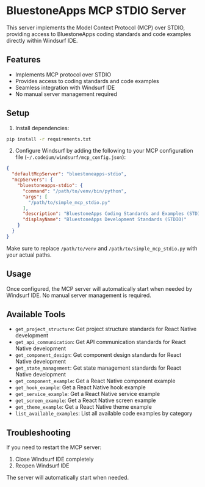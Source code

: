 # BluestoneApps MCP STDIO Server

This server implements the Model Context Protocol (MCP) over STDIO, providing access to BluestoneApps coding standards and code examples directly within Windsurf IDE.

## Features

- Implements MCP protocol over STDIO
- Provides access to coding standards and code examples
- Seamless integration with Windsurf IDE
- No manual server management required

## Setup

1. Install dependencies:
```bash
pip install -r requirements.txt
```

2. Configure Windsurf by adding the following to your MCP configuration file (`~/.codeium/windsurf/mcp_config.json`):
```json
{
  "defaultMcpServer": "bluestoneapps-stdio",
  "mcpServers": {
    "bluestoneapps-stdio": {
      "command": "/path/to/venv/bin/python",
      "args": [
        "/path/to/simple_mcp_stdio.py"
      ],
      "description": "BluestoneApps Coding Standards and Examples (STDIO)",
      "displayName": "BluestoneApps Development Standards (STDIO)"
    }
  }
}
```

Make sure to replace `/path/to/venv` and `/path/to/simple_mcp_stdio.py` with your actual paths.

## Usage

Once configured, the MCP server will automatically start when needed by Windsurf IDE. No manual server management is required.

## Available Tools

- `get_project_structure`: Get project structure standards for React Native development
- `get_api_communication`: Get API communication standards for React Native development
- `get_component_design`: Get component design standards for React Native development
- `get_state_management`: Get state management standards for React Native development
- `get_component_example`: Get a React Native component example
- `get_hook_example`: Get a React Native hook example
- `get_service_example`: Get a React Native service example
- `get_screen_example`: Get a React Native screen example
- `get_theme_example`: Get a React Native theme example
- `list_available_examples`: List all available code examples by category

## Troubleshooting

If you need to restart the MCP server:
1. Close Windsurf IDE completely
2. Reopen Windsurf IDE

The server will automatically start when needed.
